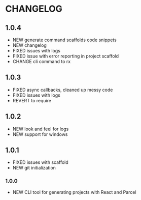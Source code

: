 # CHANGELOG

## 1.0.4

- NEW generate command scaffolds code snippets
- NEW changelog
- FIXED issues with logs
- FIXED issue with error reporting in project scaffold
- CHANGE cli command to rx

## 1.0.3

- FIXED async callbacks, cleaned up messy code
- FIXED issues with logs
- REVERT to require

## 1.0.2

- NEW look and feel for logs
- NEW support for windows

## 1.0.1

- FIXED issues with scaffold
- NEW git initialization

### 1.0.0

- NEW CLI tool for generating projects with React and Parcel
